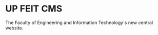 UP FEIT CMS
================================

The Faculty of Engineering and Information Technology's new central website.
